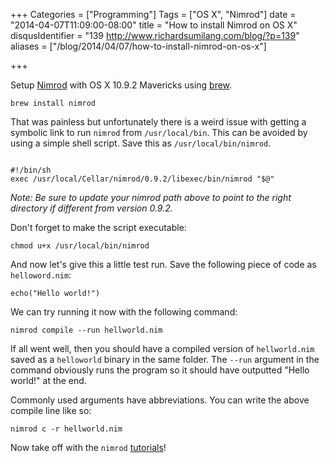 +++
Categories = ["Programming"]
Tags = ["OS X", "Nimrod"]
date = "2014-04-07T11:09:00-08:00"
title = "How to install Nimrod on OS X"
disqusIdentifier = "139 http://www.richardsumilang.com/blog/?p=139"
aliases = ["/blog/2014/04/07/how-to-install-nimrod-on-os-x"]

+++

[1]: http://brew.sh/ "Nimrod"
[2]: http://brew.sh/ "Homebrew"
[3]: http://nimrod-lang.org/tut1.html "Nimrod tutorials"

Setup [Nimrod][1] with OS X 10.9.2 Mavericks using [brew][2].

<pre><code class="language-bash" title="Install">brew install nimrod</code></pre>

<!--more-->

That was painless but unfortunately there is a weird issue with getting a
symbolic link to run `nimrod` from `/usr/local/bin`. This can be avoided by
using a simple shell script. Save this as `/usr/local/bin/nimrod`.

<pre><code class="language-bash" title="/usr/local/bin/nimrod">
#!/bin/sh
exec /usr/local/Cellar/nimrod/0.9.2/libexec/bin/nimrod "$@"
</code></pre>

*Note: Be sure to update your nimrod path above to point to the right directory
if different from version 0.9.2.*

Don't forget to make the script executable:

<pre><code class="language-bash" title="/usr/local/bin/nimrod">chmod u+x /usr/local/bin/nimrod</code></pre>

And now let's give this a little test run. Save the following piece of code as
`helloword.nim`:

<pre><code class="language-bash" title="hellworld.nim">echo("Hello world!")</code></pre>

We can try running it now with the following command:

<pre><code class="language-bash" title="Running nimrod code">nimrod compile --run hellworld.nim</code></pre>

If all went well, then you should have a compiled version of `hellworld.nim`
saved as a `helloworld` binary in the same folder. The `--run` argument in the
command obviously runs the program so it should have outputted "Hello world!" at
the end.

Commonly used arguments have abbreviations. You can write the above compile line
like so:

<pre><code class="language-bash" title="Running nimrod code (shorthand)">nimrod c -r hellworld.nim</code></pre>

Now take off with the `nimrod` [tutorials][3]!
